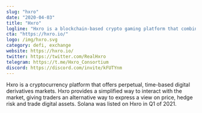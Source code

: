 ```yaml
---
slug: "hxro"
date: "2020-04-03"
title: "Hxro"
logline: "Hxro is a blockchain-based crypto gaming platform that combines skill-based social media gaming with digital currency trading."
cta: "https://hxro.io/"
logo: /img/hxro.svg
category: defi, exchange
website: https://hxro.io/
twitter: https://twitter.com/RealHxro
telegram: https://t.me/Hxro_Consortium
discord: https://discord.com/invite/kFUTYnm
---
```


Hxro is a cryptocurrency platform that offers perpetual, time-based digital derivatives markets. Hxro provides a simplified way to interact with the market, giving traders an alternative way to express a view on price, hedge risk and trade digital assets. Solana was listed on Hxro in Q1 of 2021.
